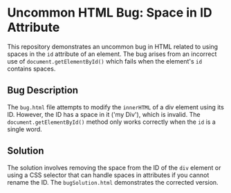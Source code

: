 # Uncommon HTML Bug: Space in ID Attribute

This repository demonstrates an uncommon bug in HTML related to using spaces in the `id` attribute of an element.  The bug arises from an incorrect use of `document.getElementById()` which fails when the element's `id` contains spaces.

## Bug Description

The `bug.html` file attempts to modify the `innerHTML` of a div element using its ID. However, the ID has a space in it ('my Div'), which is invalid. The `document.getElementById()` method only works correctly when the `id` is a single word.

## Solution

The solution involves removing the space from the ID of the `div` element or using a CSS selector that can handle spaces in attributes if you cannot rename the ID.  The `bugSolution.html` demonstrates the corrected version.